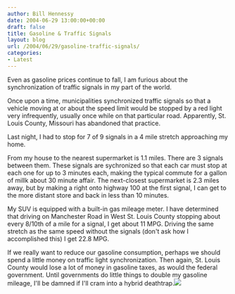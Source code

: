 ```yaml
---
author: Bill Hennessy
date: 2004-06-29 13:00:00+00:00
draft: false
title: Gasoline & Traffic Signals
layout: blog
url: /2004/06/29/gasoline-traffic-signals/
categories:
- Latest
---
```


Even as gasoline prices continue to fall, I am furious about the synchronization of traffic signals in my part of the world.    
  
Once upon a time, municipalities synchronized traffic signals so that a vehicle moving at or about the speed limit would be stopped by a red light very infrequently, usually once while on that particular road.  Apparently, St. Louis County, Missouri has abandoned that practice.  
  
Last night, I had to stop for 7 of 9 signals in a 4 mile stretch approaching my home.  
  
From my house to the nearest supermarket is 1.1 miles.  There are 3 signals between them.  These signals are sychronized so that each car must stop at each one for up to 3 minutes each, making the typical commute for a gallon of millk about 30 minute affair.  The next-closest supermarket is 2.3 miles away, but by making a right onto highway 100 at the first signal, I can get to the more distant store and back in less than 10 minutes.    
  
My SUV is equipped with a built-in gas mileage meter.  I have determined that driving on Manchester Road in West St. Louis County stopping about every 8/10th of a mile for a signal, I get about 11 MPG.  Driving the same stretch as the same speed without the signals (don't ask how I accomplished this) I get 22.8 MPG.    
  
If we really want to reduce our gasoline consumption, perhaps we should spend a little money on traffic light synchronization.  Then again, St. Louis County would lose a lot of money in gasoline taxes, as would the federal government.  Until governments do little things to double my gasoline mileage, I'll be damned if I'll cram into a hybrid deathtrap.![](https://blog.billhennessy.com/aggbug.aspx?PostID=730)

